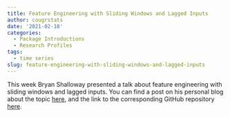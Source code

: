```yaml
---
title: Feature Engineering with Sliding Windows and Lagged Inputs
author: cougrstats
date: '2021-02-18'
categories:
  - Package Introductions
  - Research Profiles
tags:
  - time series
slug: feature-engineering-with-sliding-windows-and-lagged-inputs
---
```


This week Bryan Shalloway presented a talk about feature engineering with sliding windows and lagged inputs. You can find a post on his personal blog about the topic [here](https://www.bryanshalloway.com/2020/10/12/window-functions-for-resampling/), and the link to the corresponding GitHub repository [here](https://github.com/brshallo/feat-eng-lags-presentation).
